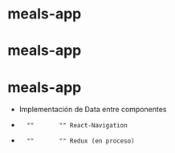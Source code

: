 # meals-app
# meals-app
# meals-app

* Implementación de Data entre componentes
*       ""       "" React-Navigation
*       ""       "" Redux (en proceso)
